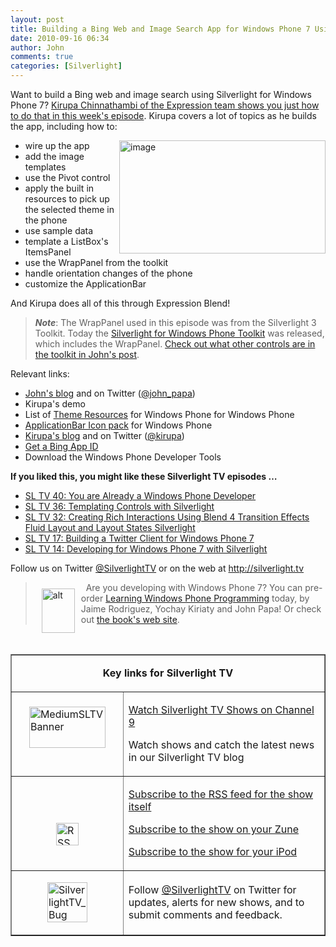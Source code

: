 ```yaml
---
layout: post
title: Building a Bing Web and Image Search App for Windows Phone 7 Using Blend and Silverlight
date: 2010-09-16 06:34
author: John
comments: true
categories: [Silverlight]
---
```

<p>Want to build a Bing web and image search using Silverlight for Windows Phone 7? <a href="http://jpapa.me/sltv45">Kirupa Chinnathambi of the Expression team shows you just how to do that in this week's episode</a>. Kirupa covers a lot of topics as he builds the app, including how to:</p>  <ul>   <li>wire up the app <a href="http://images.johnpapa.net/wp-content/uploads/files/media/image/WindowsLiveWriter/BuildingaBingWebandImageSearchAppforWind_315F/image_2.png"><img style="border-bottom: 0px; border-left: 0px; display: inline; margin-left: 0px; border-top: 0px; margin-right: 0px; border-right: 0px" title="image" border="0" alt="image" align="right" src="http://images.johnpapa.net/wp-content/uploads/files/media/image/WindowsLiveWriter/BuildingaBingWebandImageSearchAppforWind_315F/image_thumb.png" width="330" height="181" /></a></li>    <li>add the image templates </li>    <li>use the Pivot control </li>    <li>apply the built in resources to pick up the selected theme in the phone </li>    <li>use sample data </li>    <li>template a ListBox's ItemsPanel </li>    <li>use the WrapPanel from the toolkit </li>    <li>handle orientation changes of the phone </li>    <li>customize the ApplicationBar </li> </ul>  <p>And Kirupa does all of this through Expression Blend!</p>  <blockquote>   <p><em><strong>Note</strong></em>: The WrapPanel used in this episode was from the Silverlight 3 Toolkit. Today the <a href="http://Silverlight.Codeplex.com">Silverlight for Windows Phone Toolkit</a> was released, which includes the WrapPanel. <a href="http://jpapa.me/slwptlk">Check out what other controls are in the toolkit in John's post</a>.</p> </blockquote>  <p>Relevant links: </p>  <ul>   <li><a href="/">John's blog</a> and on Twitter (<a href="http://twitter.com/john_papa">@john_papa</a>) <a href="http://images.johnpapa.net/wp-content/uploads/files/downloads/SLTV45Demo.zip"></a></li>    <li>Kirupa's demo <a href="http://images.johnpapa.net/wp-content/uploads/files/downloads/SLTV45Demo.zip"></a></li>    <li>List of <a href="http://msdn.microsoft.com/en-us/library/ff769552(v=VS.92).aspx">Theme Resources</a> for Windows Phone </a>for Windows Phone </li>    <li><a href="http://windowsteamblog.com/windows_phone/b/wpdev/archive/2010/03/27/windows-phone-7-series-icon-pack.aspx">ApplicationBar Icon pack</a> for Windows Phone </li>    <li><a href="http://www.kirupa.com/windowsphone/index.htm">Kirupa's blog</a> and on Twitter (<a href="http://twitter.com/kirupa">@kirupa</a>) </li>    <li><a href="http://www.bing.com/developer">Get a Bing App ID</a> <a href="http://developer.windowsphone.com/"></a></li>    <li>Download the Windows Phone Developer Tools </li> </ul>  <p><strong>If you liked this, you might like these Silverlight TV episodes …</strong></p>  <ul>   <li><a href="http://jpapa.me/sltv40">SL TV 40: You are Already a Windows Phone Developer</a> </li>    <li><a href="http://jpapa.me/sltv36">SL TV 36: Templating Controls with Silverlight</a> </li>    <li><a href="http://jpapa.me/sltv32">SL TV 32: Creating Rich Interactions Using Blend 4 Transition Effects Fluid Layout and Layout States Silverlight</a> </li>    <li><a href="http://jpapa.me/sltv17">SL TV 17: Building a Twitter Client for Windows Phone 7</a> </li>    <li><a href="http://jpapa.me/sltv14">SL TV 14: Developing for Windows Phone 7 with Silverlight</a>&#160; </li> </ul>  <p>Follow us on Twitter <a href="http://www.twitter.com/SilverlightTV">@SilverlightTV</a> or on the web at <a href="http://silverlight.tv">http://silverlight.tv</a>&#160;</p>  <blockquote>   <p><a href="http://jpapa.me/learnwp7"><img style="margin: 10px; display: inline" border="0" alt="alt" align="left" src="http://images.johnpapa.net/wp-content/uploads/files/media/image/lwpcover.png" width="53" height="71" /></a>&#160; Are you developing with Windows Phone 7? You can pre-order <a href="http://jpapa.me/learnwp7">Learning Windows Phone Programming</a> today, by Jaime Rodriguez, Yochay Kiriaty and John Papa! Or check out <a href="http://www.learningwindowsphone.com">the book's web site</a>.</p> </blockquote>  <p>&#160;</p>  <table border="1" cellspacing="0" cellpadding="5"><tbody>     <tr>       <td colspan="2">         <p align="center"><b>Key links for Silverlight TV</b></p>       </td>     </tr>      <tr>       <td width="162">         <p><a href="http://channel9.msdn.com/shows/SilverlightTV/"><img style="border-right-width: 0px; display: block; float: none; border-top-width: 0px; border-bottom-width: 0px; margin-left: auto; border-left-width: 0px; margin-right: auto" title="MediumSLTVBanner" border="0" alt="MediumSLTVBanner" src="http://images.johnpapa.net/wp-content/uploads/files/media/image/WindowsLiveWriter/3StepstoMEFSilverlightTVEpisode4_12BDA/MediumSLTVBanner_3.png" width="122" height="66" /></a>&#160;</p>       </td>        <td width="306">         <p><a href="http://silverlight.tv/">Watch Silverlight TV Shows on Channel 9</a></p>          <p>Watch shows and catch the latest news in our Silverlight TV blog</p>       </td>     </tr>      <tr>       <td width="162">         <p>&#160;</p>          <p><a href="http://images.johnpapa.net/wp-content/uploads/files/media/image/WindowsLiveWriter/3StepstoMEFSilverlightTVEpisode4_12BDA/RSS_2.png"><img style="border-right-width: 0px; display: block; float: none; border-top-width: 0px; border-bottom-width: 0px; margin-left: auto; border-left-width: 0px; margin-right: auto" title="RSS" border="0" alt="RSS" src="http://images.johnpapa.net/wp-content/uploads/files/media/image/WindowsLiveWriter/3StepstoMEFSilverlightTVEpisode4_12BDA/RSS_thumb.png" width="36" height="36" /></a></p>       </td>        <td width="306">         <p><a href="http://channel9.msdn.com/shows/SilverlightTV/RSS/">Subscribe to the RSS feed for the show itself</a></p>          <p><a href="http://channel9.msdn.com/shows/SilverlightTV/feed/zune/">Subscribe to the show on your Zune</a></p>          <p><a href="http://channel9.msdn.com/shows/SilverlightTV/feed/ipod/">Subscribe to the show for your iPod</a></p>       </td>     </tr>      <tr>       <td width="162">         <p><a href="http://images.johnpapa.net/wp-content/uploads/files/media/image/WindowsLiveWriter/7f977e907c4d_EE29/SilverlightTV_Bug_2.png"><img style="border-right-width: 0px; display: block; float: none; border-top-width: 0px; border-bottom-width: 0px; margin-left: auto; border-left-width: 0px; margin-right: auto" title="SilverlightTV_Bug" border="0" alt="SilverlightTV_Bug" src="http://images.johnpapa.net/wp-content/uploads/files/media/image/WindowsLiveWriter/7f977e907c4d_EE29/SilverlightTV_Bug_thumb.png" width="64" height="64" /></a></p>       </td>        <td width="306">         <p>Follow <a href="http://www.twitter.com/SilverlightTV">@SilverlightTV</a> on Twitter for updates, alerts for new shows, and to submit comments and feedback.</p>       </td>     </tr>   </tbody></table>

